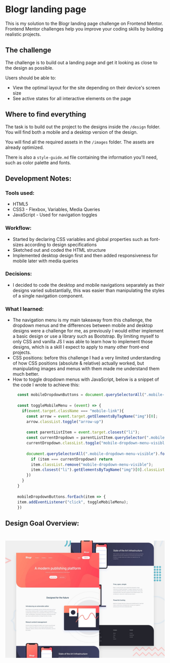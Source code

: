 # Blogr landing page
This is my solution to the Blogr landing page challenge on Frontend Mentor. Frontend Mentor challenges help you improve your coding skills by building realistic projects.

## The challenge

The challenge is to build out a landing page and get it looking as close to the design as possible.

Users should be able to:

- View the optimal layout for the site depending on their device's screen size
- See active states for all interactive elements on the page

## Where to find everything

The task is to build out the project to the designs inside the `/design` folder. You will find both a mobile and a desktop version of the design. 

You will find all the required assets in the `/images` folder. The assets are already optimized.

There is also a `style-guide.md` file containing the information you'll need, such as color palette and fonts.

## Development Notes:

### Tools used:
<ul>
<li>HTML5</li>
<li>CSS3 - Flexbox, Variables, Media Queries</li>
<li>JavaScript - Used for navigation toggles</li>
</ul>

### Workflow:
<ul>
<li>Started by declaring CSS variables and global properties such as font-sizes according to design specifications</li>
<li>Sketched out and coded the HTML structure</li>
<li>Implemented desktop design first and then added responsiveness for mobile later with media queries</li>
</ul>

### Decisions:
<ul>
<li>I decided to code the desktop and mobile navigations separately as their designs varied substantially, this was easier than manipulating the styles of a single navigation component.</li>
</ul>

### What I learned:
<ul>
<li>
The navigation menu is my main takeaway from this challenge, the dropdown menus and the differences between mobile and desktop designs were a challenge for me, as previously I would either implement a basic design or use a library such as Bootstrap. By limiting myself to only CSS and vanilla JS I was able to learn how to implement those designs, which is a skill I expect to apply to many other front-end projects.
</li>
<li>
CSS positions: before this challenge I had a very limited understanding of how CSS positions (absolute & relative) actually worked, but manipulating images and menus with them made me understand them much better.
</li>
<li>How to toggle dropdown menus with JavaScript, below is a snippet of the code I wrote to achieve this:

```js
  const mobileDropdownButtons = document.querySelectorAll(".mobile-dropdown")

  const toggleMobileMenu = (event) => {
    if(event.target.className === "mobile-link"){
      const arrow = event.target.getElementsByTagName("img")[0];
      arrow.classList.toggle("arrow-up")

      const parentListItem = event.target.closest("li");
      const currentDropdown = parentListItem.querySelector(".mobile-dropdown-menu");
      currentDropdown.classList.toggle("mobile-dropdown-menu-visible");

      document.querySelectorAll(".mobile-dropdown-menu-visible").forEach(item => {
        if (item === currentDropdown) return
        item.classList.remove("mobile-dropdown-menu-visible");
        item.closest("li").getElementsByTagName("img")[0].classList.toggle("arrow-up");
      })
    }
  }

  mobileDropdownButtons.forEach(item => {
  item.addEventListener("click", toggleMobileMenu);
  })
```
</li>
</ul>

## Design Goal Overview:<br><br>

![Design preview for the Blogr landing page coding challenge](./design/desktop-preview.jpg)



